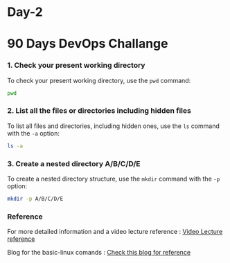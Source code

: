 # Day-2
# 90 Days DevOps Challange

### 1. Check your present working directory

To check your present working directory, use the `pwd` command:
```bash
pwd
```

### 2. List all the files or directories including hidden files

To list all files and directories, including hidden ones, use the `ls` command with the `-a` option:
```bash
ls -a
```

### 3. Create a nested directory A/B/C/D/E

To create a nested directory structure, use the `mkdir` command with the `-p` option:
```bash
mkdir -p A/B/C/D/E
```

### Reference

For more detailed information and a video lecture reference :
[Video Lecture reference](https://www.youtube.com/watch?v=39oyFIStuaI)

Blog for the basic-linux comands :
[Check this blog for reference](https://medium.com/@m.ibrahm.0001/introduction-to-basic-linux-commands-and-their-role-in-devops-290514a70359)
```
